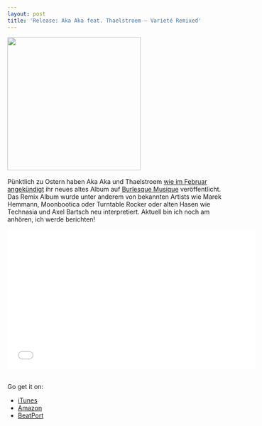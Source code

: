 ```yaml
---
layout: post
title: 'Release: Aka Aka feat. Thaelstroem – Varieté Remixed'
---
```


<p><img class="img-responsive" src="https://napcae.files.wordpress.com/2012/04/burcd002_cover_big_300dpi.jpg?w=300" alt="" title="wordandsound_print_FIN" width="300" height="300" class="img-polaroid"/> 
<br><br>
Pünktlich zu Ostern haben Aka Aka und Thaelstroem <a href="/blog/2013/02/aka-aka-thalstroem-variete-remixed">wie im Februar angekündigt</a> ihr neues altes Album auf <a href="https://www.myspace.com/burlesquemusique">Burlesque Musique</a> veröffentlicht. Das Remix Album wurde unter anderem von bekannten Artists wie Marek Hemmann, Moonbootica oder Turntable Rocker oder alten Hasen wie Technasia und Axel Bartsch neu interpretiert. Aktuell bin ich noch am anhören, ich werde berichten!
<br>
<div class="elastic-video"><iframe width="560" height="315" src="//www.youtube.com/embed/XJtGen9ab4U?theme=light" frameborder="0" allowfullscreen></iframe></div>
<br>  </p>

<p>Go get it on: </p>

<ul>
<li><a href="http://itunes.apple.com/de/album/variete-remixed/id507192460">iTunes</a></li>
<li><a href="http://www.amazon.de/gp/product/B007GGO322/ref=s9_simh_gw_p15_d0_g15_i4?pf_rd_m=A3JWKAKR8XB7XF&amp;pf_rd_s=center-2&amp;pf_rd_r=0B36BV4FXE1D4P8D8Q5N&amp;pf_rd_t=101&amp;pf_rd_p=463375173&amp;pf_rd_i=301128">Amazon</a></li>
<li><a href="http://www.beatport.com/release/variete-remixed/888753">BeatPort</a></li>
</ul>
